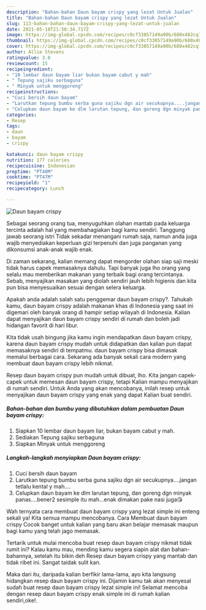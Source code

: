 ```yaml
---
description: "Bahan-bahan Daun bayam crispy yang lezat Untuk Jualan"
title: "Bahan-bahan Daun bayam crispy yang lezat Untuk Jualan"
slug: 113-bahan-bahan-daun-bayam-crispy-yang-lezat-untuk-jualan
date: 2021-05-18T21:50:34.717Z
image: https://img-global.cpcdn.com/recipes/c0cf33857149a90b/680x482cq70/daun-bayam-crispy-foto-resep-utama.jpg
thumbnail: https://img-global.cpcdn.com/recipes/c0cf33857149a90b/680x482cq70/daun-bayam-crispy-foto-resep-utama.jpg
cover: https://img-global.cpcdn.com/recipes/c0cf33857149a90b/680x482cq70/daun-bayam-crispy-foto-resep-utama.jpg
author: Allie Stevens
ratingvalue: 3.8
reviewcount: 15
recipeingredient:
- "10 lembar daun bayam liar bukan bayam cabut y mah"
- " Tepung sajiku serbaguna"
- " Minyak untuk menggoreng"
recipeinstructions:
- "Cuci bersih daun bayam"
- "Larutkan tepung bumbu serba guna sajiku dgn air secukupnya....jangan tetlalu kental y mah...."
- "Celupkan daun bayam ke dlm larutan tepung, dan goreng dgn minyak panas....bener2 sesimple itu mah...enak dimakan pake nasi juga😘"
categories:
- Resep
tags:
- daun
- bayam
- crispy

katakunci: daun bayam crispy 
nutrition: 177 calories
recipecuisine: Indonesian
preptime: "PT40M"
cooktime: "PT47M"
recipeyield: "1"
recipecategory: Lunch

---
```



![Daun bayam crispy](https://img-global.cpcdn.com/recipes/c0cf33857149a90b/680x482cq70/daun-bayam-crispy-foto-resep-utama.jpg)

Sebagai seorang orang tua, menyuguhkan olahan mantab pada keluarga tercinta adalah hal yang membahagiakan bagi kamu sendiri. Tanggung jawab seorang istri Tidak sekadar menangani rumah saja, namun anda juga wajib menyediakan keperluan gizi terpenuhi dan juga panganan yang dikonsumsi anak-anak wajib enak.

Di zaman  sekarang, kalian memang dapat mengorder olahan siap saji meski tidak harus capek memasaknya dahulu. Tapi banyak juga lho orang yang selalu mau memberikan makanan yang terbaik bagi orang tercintanya. Sebab, menyajikan masakan yang diolah sendiri jauh lebih higienis dan kita pun bisa menyesuaikan sesuai dengan selera keluarga. 



Apakah anda adalah salah satu penggemar daun bayam crispy?. Tahukah kamu, daun bayam crispy adalah makanan khas di Indonesia yang saat ini digemari oleh banyak orang di hampir setiap wilayah di Indonesia. Kalian dapat menyajikan daun bayam crispy sendiri di rumah dan boleh jadi hidangan favorit di hari libur.

Kita tidak usah bingung jika kamu ingin mendapatkan daun bayam crispy, karena daun bayam crispy mudah untuk didapatkan dan kalian pun dapat memasaknya sendiri di tempatmu. daun bayam crispy bisa dimasak memalui berbagai cara. Sekarang ada banyak sekali cara modern yang membuat daun bayam crispy lebih nikmat.

Resep daun bayam crispy pun mudah untuk dibuat, lho. Kita jangan capek-capek untuk memesan daun bayam crispy, tetapi Kalian mampu menyajikan di rumah sendiri. Untuk Anda yang akan mencobanya, inilah resep untuk menyajikan daun bayam crispy yang enak yang dapat Kalian buat sendiri.

<!--inarticleads1-->

##### Bahan-bahan dan bumbu yang dibutuhkan dalam pembuatan Daun bayam crispy:

1. Siapkan 10 lembar daun bayam liar, bukan bayam cabut y mah.
1. Sediakan  Tepung sajiku serbaguna
1. Siapkan  Minyak untuk menggoreng




<!--inarticleads2-->

##### Langkah-langkah menyiapkan Daun bayam crispy:

1. Cuci bersih daun bayam
1. Larutkan tepung bumbu serba guna sajiku dgn air secukupnya....jangan tetlalu kental y mah....
1. Celupkan daun bayam ke dlm larutan tepung, dan goreng dgn minyak panas....bener2 sesimple itu mah...enak dimakan pake nasi juga😘




Wah ternyata cara membuat daun bayam crispy yang lezat simple ini enteng sekali ya! Kita semua mampu mencobanya. Cara Membuat daun bayam crispy Cocok banget untuk kalian yang baru akan belajar memasak maupun bagi kamu yang telah jago memasak.

Tertarik untuk mulai mencoba buat resep daun bayam crispy nikmat tidak rumit ini? Kalau kamu mau, mending kamu segera siapin alat dan bahan-bahannya, setelah itu bikin deh Resep daun bayam crispy yang mantab dan tidak ribet ini. Sangat taidak sulit kan. 

Maka dari itu, daripada kalian berfikir lama-lama, ayo kita langsung hidangkan resep daun bayam crispy ini. Dijamin kamu tak akan menyesal sudah buat resep daun bayam crispy lezat simple ini! Selamat mencoba dengan resep daun bayam crispy enak simple ini di rumah kalian sendiri,oke!.

